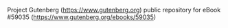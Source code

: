 Project Gutenberg (https://www.gutenberg.org) public repository for
eBook #59035 (https://www.gutenberg.org/ebooks/59035)
